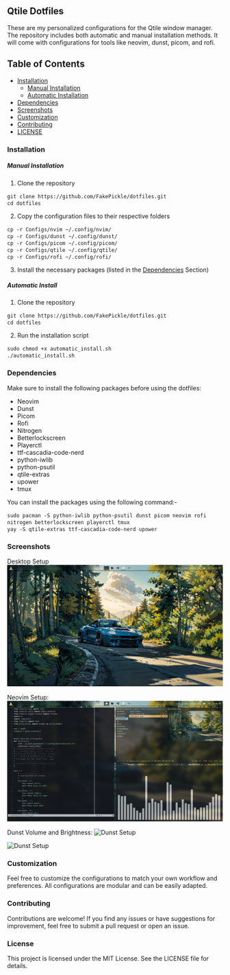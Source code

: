 ## Qtile Dotfiles

These are my personalized configurations for the Qtile window manager.
The repository includes both automatic and manual installation methods.
It will come with configurations for tools like neovim, dunst, picom,
and rofi.

## Table of Contents
* [Installation](#installation)
	* [Manual Installation](#manual)
	* [Automatic Installation](#automatic)
* [Dependencies](#deps)
* [Screenshots](#screenshots)
* [Customization](#customs)
* [Contributing](#contributions)
* [LICENSE](#license)

### Installation <a name="installation"></a>
##### Manual Installation <a name="manual"></a>

1. Clone the repository
```
git clone https://github.com/FakePickle/dotfiles.git
cd dotfiles
```
2. Copy the configuration files to their respective folders
```
cp -r Configs/nvim ~/.config/nvim/
cp -r Configs/dunst ~/.config/dunst/
cp -r Configs/picom ~/.config/picom/
cp -r Configs/qtile ~/.config/qtile/
cp -r Configs/rofi ~/.config/rofi/
```
3. Install the necessary packages (listed in the [Dependencies](#deps) Section)

##### Automatic Install <a name="automatic"></a>

1. Clone the repository
```
git clone https://github.com/FakePickle/dotfiles.git
cd dotfiles
```
2. Run the installation script
```
sudo chmod +x automatic_install.sh
./automatic_install.sh
```

### Dependencies <a name="deps"></a>

Make sure to install the following packages before using the dotfiles:
* Neovim
* Dunst
* Picom
* Rofi
* Nitrogen
* Betterlockscreen
* Playerctl
* ttf-cascadia-code-nerd
* python-iwlib
* python-psutil
* qtile-extras
* upower
* tmux

You can install the packages using the following command:-
```
sudo pacman -S python-iwlib python-psutil dunst picom neovim rofi nitrogen betterlockscreen playerctl tmux
yay -S qtile-extras ttf-cascadia-code-nerd upower
```
### Screenshots <a name="screenshots"></a>

Desktop Setup
![Desktop Setup:](Assets/Image_1.png)

Neovim Setup:
![Neovim Setup](Assets/neovim_cava.png)

Dunst Volume and Brightness:
![Dunst Setup](Assets/Dunst_Brightness.png)

![Dunst Setup](Assets/Dunst_Volume.png)

### Customization <a name="customize"></a>
Feel free to customize the configurations to match your own workflow and preferences. All configurations are modular and can be easily adapted.

### Contributing <a name="contributions"></a>
Contributions are welcome! If you find any issues or have suggestions for improvement, feel free to submit a pull request or open an issue.

### License <a name="license"></a>
This project is licensed under the MIT License. See the LICENSE file for details.
